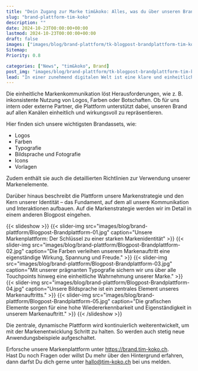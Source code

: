 ```yaml
---
title: "Dein Zugang zur Marke tim&koko: Alles, was du über unseren Brand wissen musst."
slug: "brand-plattform-tim-koko"
description: ""
date: 2024-10-23T00:00:00+00:00
lastmod: 2024-10-23T00:00:00+00:00
draft: false
images: ["images/blog/brand-plattform/tk-blogpost-brandplattform-tim-koko.png"]
Sitemap:
Priority: 0.8

categories: ["News", "tim&koko", Brand]
post_img: "images/blog/brand-plattform/tk-blogpost-brandplattform-tim-koko.png"
lead: "In einer zunehmend digitalen Welt ist eine klare und einheitliche Markenkommunikation wichtiger denn je. Unsere Markenplattform dient als zentrale Anlaufstelle, um unseren Brand zu präsentieren und ein konsistentes Markenerlebnis zu gewährleisten."
---
```


Die einheitliche Markenkommunikation löst Herausforderungen, wie z. B. inkonsistente Nutzung von Logos, Farben oder Botschaften. Ob für uns intern oder externe Partner, die Plattform unterstützt dabei, unseren Brand auf allen Kanälen einheitlich und wirkungsvoll zu repräsentieren.

Hier finden sich unsere wichtigsten Brandassets, wie:

* Logos
* Farben
* Typografie
* Bildsprache und Fotografie
* Icons
* Vorlagen

Zudem enthält sie auch die detaillierten Richtlinien zur Verwendung unserer Markenelemente.

Darüber hinaus beschreibt die Plattform unsere Markenstrategie und den Kern unserer Identität – das Fundament, auf dem all unsere Kommunikation und Interaktionen aufbauen. Auf die Markenstrategie werden wir im Detail in einem anderen Blogpost eingehen.

{{< slideshow >}}
{{< slider-img src="images/blog/brand-plattform/Blogpost-Brandplattform-01.jpg" caption="Unsere Markenplattform: Der Schlüssel zu einer starken Markenidentität" >}}
{{< slider-img src="images/blog/brand-plattform/Blogpost-Brandplattform-02.jpg" caption="Die Farben verleihen unserem Markenauftritt eine eigenständige Wirkung, Spannung und Freude." >}}
{{< slider-img src="images/blog/brand-plattform/Blogpost-Brandplattform-03.jpg" caption="Mit unserer prägnanten Typografie sichern wir uns über alle Touchpoints hinweg eine einheitliche Wahrnehmung unserer Marke." >}}
{{< slider-img src="images/blog/brand-plattform/Blogpost-Brandplattform-04.jpg" caption="Unsere Bildsprache ist ein zentrales Element unseres Markenauftritts." >}}
{{< slider-img src="images/blog/brand-plattform/Blogpost-Brandplattform-05.jpg" caption="Die grafischen Elemente sorgen für eine hohe Wiedererkennbarkeit und Eigenständigkeit in unserem Markenauftritt." >}}
{{< /slideshow >}}

Die zentrale, dynamische Plattform wird kontinuierlich weiterentwickelt, um mit der Markenentwicklung Schritt zu halten. So werden auch stetig neue Anwendungsbeispiele aufgeschaltet.
<br />

Erforsche unsere Markenplattform unter <https://brand.tim-koko.ch>. <br />
Hast Du noch Fragen oder willst Du mehr über den Hintergrund erfahren, dann darfst Du dich gerne unter [hallo@tim-koko.ch](mailto:hallo@tim-koko.ch)&nbsp;bei uns melden.
